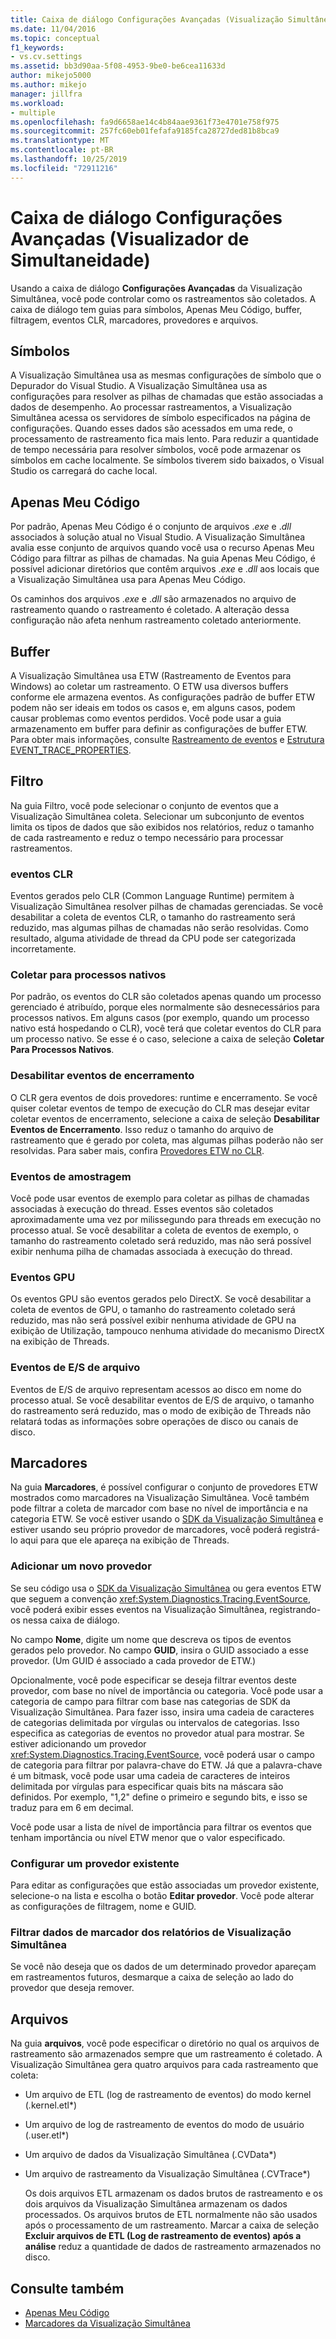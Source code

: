 ```yaml
---
title: Caixa de diálogo Configurações Avançadas (Visualização Simultânea) | Microsoft Docs
ms.date: 11/04/2016
ms.topic: conceptual
f1_keywords:
- vs.cv.settings
ms.assetid: bb3d90aa-5f08-4953-9be0-be6cea11633d
author: mikejo5000
ms.author: mikejo
manager: jillfra
ms.workload:
- multiple
ms.openlocfilehash: fa9d6658ae14c4b84aae9361f73e4701e758f975
ms.sourcegitcommit: 257fc60eb01fefafa9185fca28727ded81b8bca9
ms.translationtype: MT
ms.contentlocale: pt-BR
ms.lasthandoff: 10/25/2019
ms.locfileid: "72911216"
---
```

# <a name="advanced-settings-dialog-box-concurrency-visualizer"></a>Caixa de diálogo Configurações Avançadas (Visualizador de Simultaneidade)
Usando a caixa de diálogo **Configurações Avançadas** da Visualização Simultânea, você pode controlar como os rastreamentos são coletados.  A caixa de diálogo tem guias para símbolos, Apenas Meu Código, buffer, filtragem, eventos CLR, marcadores, provedores e arquivos.

## <a name="symbols"></a>Símbolos
 A Visualização Simultânea usa as mesmas configurações de símbolo que o Depurador do Visual Studio. A Visualização Simultânea usa as configurações para resolver as pilhas de chamadas que estão associadas a dados de desempenho.  Ao processar rastreamentos, a Visualização Simultânea acessa os servidores de símbolo especificados na página de configurações.  Quando esses dados são acessados em uma rede, o processamento de rastreamento fica mais lento.  Para reduzir a quantidade de tempo necessária para resolver símbolos, você pode armazenar os símbolos em cache localmente. Se símbolos tiverem sido baixados, o Visual Studio os carregará do cache local.

## <a name="just-my-code"></a>Apenas Meu Código
 Por padrão, Apenas Meu Código é o conjunto de arquivos .*exe* e .*dll* associados à solução atual no Visual Studio. A Visualização Simultânea avalia esse conjunto de arquivos quando você usa o recurso Apenas Meu Código para filtrar as pilhas de chamadas. Na guia Apenas Meu Código, é possível adicionar diretórios que contêm arquivos .*exe* e .*dll* aos locais que a Visualização Simultânea usa para Apenas Meu Código.

 Os caminhos dos arquivos .*exe* e .*dll* são armazenados no arquivo de rastreamento quando o rastreamento é coletado.  A alteração dessa configuração não afeta nenhum rastreamento coletado anteriormente.

## <a name="buffering"></a>Buffer
 A Visualização Simultânea usa ETW (Rastreamento de Eventos para Windows) ao coletar um rastreamento.  O ETW usa diversos buffers conforme ele armazena eventos.  As configurações padrão de buffer ETW podem não ser ideais em todos os casos e, em alguns casos, podem causar problemas como eventos perdidos.  Você pode usar a guia armazenamento em buffer para definir as configurações de buffer ETW. Para obter mais informações, consulte [Rastreamento de eventos](/windows/win32/etw/event-tracing-portal) e [Estrutura EVENT_TRACE_PROPERTIES](/windows/win32/api/evntrace/ns-evntrace-event_trace_properties).

## <a name="filter"></a>Filtro
 Na guia Filtro, você pode selecionar o conjunto de eventos que a Visualização Simultânea coleta. Selecionar um subconjunto de eventos limita os tipos de dados que são exibidos nos relatórios, reduz o tamanho de cada rastreamento e reduz o tempo necessário para processar rastreamentos.

### <a name="clr-events"></a>eventos CLR
 Eventos gerados pelo CLR (Common Language Runtime) permitem à Visualização Simultânea resolver pilhas de chamadas gerenciadas.  Se você desabilitar a coleta de eventos CLR, o tamanho do rastreamento será reduzido, mas algumas pilhas de chamadas não serão resolvidas.  Como resultado, alguma atividade de thread da CPU pode ser categorizada incorretamente.

### <a name="collect-for-native-processes"></a>Coletar para processos nativos
 Por padrão, os eventos do CLR são coletados apenas quando um processo gerenciado é atribuído, porque eles normalmente são desnecessários para processos nativos.  Em alguns casos (por exemplo, quando um processo nativo está hospedando o CLR), você terá que coletar eventos do CLR para um processo nativo.  Se esse é o caso, selecione a caixa de seleção **Coletar Para Processos Nativos**.

### <a name="disable-rundown-events"></a>Desabilitar eventos de encerramento
 O CLR gera eventos de dois provedores: runtime e encerramento.  Se você quiser coletar eventos de tempo de execução do CLR mas desejar evitar coletar eventos de encerramento, selecione a caixa de seleção **Desabilitar Eventos de Encerramento**.  Isso reduz o tamanho do arquivo de rastreamento que é gerado por coleta, mas algumas pilhas poderão não ser resolvidas. Para saber mais, confira [Provedores ETW no CLR](/dotnet/framework/performance/clr-etw-providers).

### <a name="sample-events"></a>Eventos de amostragem
 Você pode usar eventos de exemplo para coletar as pilhas de chamadas associadas à execução do thread. Esses eventos são coletados aproximadamente uma vez por milissegundo para threads em execução no processo atual. Se você desabilitar a coleta de eventos de exemplo, o tamanho do rastreamento coletado será reduzido, mas não será possível exibir nenhuma pilha de chamadas associada à execução do thread.

### <a name="gpu-events"></a>Eventos GPU
 Os eventos GPU são eventos gerados pelo DirectX. Se você desabilitar a coleta de eventos de GPU, o tamanho do rastreamento coletado será reduzido, mas não será possível exibir nenhuma atividade de GPU na exibição de Utilização, tampouco nenhuma atividade do mecanismo DirectX na exibição de Threads.

### <a name="file-io-events"></a>Eventos de E/S de arquivo
 Eventos de E/S de arquivo representam acessos ao disco em nome do processo atual.  Se você desabilitar eventos de E/S de arquivo, o tamanho do rastreamento será reduzido, mas o modo de exibição de Threads não relatará todas as informações sobre operações de disco ou canais de disco.

## <a name="markers"></a>Marcadores
 Na guia **Marcadores**, é possível configurar o conjunto de provedores ETW mostrados como marcadores na Visualização Simultânea.  Você também pode filtrar a coleta de marcador com base no nível de importância e na categoria ETW.  Se você estiver usando o [SDK da Visualização Simultânea](../profiling/concurrency-visualizer-sdk.md) e estiver usando seu próprio provedor de marcadores, você poderá registrá-lo aqui para que ele apareça na exibição de Threads.

### <a name="add-a-new-provider"></a>Adicionar um novo provedor
 Se seu código usa o [SDK da Visualização Simultânea](../profiling/concurrency-visualizer-sdk.md) ou gera eventos ETW que seguem a convenção <xref:System.Diagnostics.Tracing.EventSource>, você poderá exibir esses eventos na Visualização Simultânea, registrando-os nessa caixa de diálogo.

 No campo **Nome**, digite um nome que descreva os tipos de eventos gerados pelo provedor.  No campo **GUID**, insira o GUID associado a esse provedor. (Um GUID é associado a cada provedor de ETW.)

 Opcionalmente, você pode especificar se deseja filtrar eventos deste provedor, com base no nível de importância ou categoria.  Você pode usar a categoria de campo para filtrar com base nas categorias de SDK da Visualização Simultânea.  Para fazer isso, insira uma cadeia de caracteres de categorias delimitada por vírgulas ou intervalos de categorias.  Isso especifica as categorias de eventos no provedor atual para mostrar.  Se estiver adicionando um provedor <xref:System.Diagnostics.Tracing.EventSource>, você poderá usar o campo de categoria para filtrar por palavra-chave do ETW.  Já que a palavra-chave é um bitmask, você pode usar uma cadeia de caracteres de inteiros delimitada por vírgulas para especificar quais bits na máscara são definidos. Por exemplo, "1,2" define o primeiro e segundo bits, e isso se traduz para em 6 em decimal.

 Você pode usar a lista de nível de importância para filtrar os eventos que tenham importância ou nível ETW menor que o valor especificado.

### <a name="configure-an-existing-provider"></a>Configurar um provedor existente
 Para editar as configurações que estão associadas um provedor existente, selecione-o na lista e escolha o botão **Editar provedor**.  Você pode alterar as configurações de filtragem, nome e GUID.

### <a name="filter-marker-data-out-of-concurrency-visualizer-reports"></a>Filtrar dados de marcador dos relatórios de Visualização Simultânea
 Se você não deseja que os dados de um determinado provedor apareçam em rastreamentos futuros, desmarque a caixa de seleção ao lado do provedor que deseja remover.

## <a name="files"></a>Arquivos
 Na guia **arquivos**, você pode especificar o diretório no qual os arquivos de rastreamento são armazenados sempre que um rastreamento é coletado.  A Visualização Simultânea gera quatro arquivos para cada rastreamento que coleta:

- Um arquivo de ETL (log de rastreamento de eventos) do modo kernel (<em>.</em>kernel.etl*)

- Um arquivo de log de rastreamento de eventos do modo de usuário (<em>.</em>user.etl*)

- Um arquivo de dados da Visualização Simultânea (<em>.</em>CVData*)

- Um arquivo de rastreamento da Visualização Simultânea (<em>.</em>CVTrace*)

  Os dois arquivos ETL armazenam os dados brutos de rastreamento e os dois arquivos da Visualização Simultânea armazenam os dados processados.  Os arquivos brutos de ETL normalmente não são usados após o processamento de um rastreamento.  Marcar a caixa de seleção **Excluir arquivos de ETL (Log de rastreamento de eventos) após a análise** reduz a quantidade de dados de rastreamento armazenados no disco.

## <a name="see-also"></a>Consulte também
- [Apenas Meu Código](../profiling/just-my-code-threads-view.md)
- [Marcadores da Visualização Simultânea](../profiling/concurrency-visualizer-markers.md)
